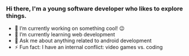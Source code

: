 ### Hi there, I'm a young software developer who likes to explore things. 

- 🔭 I’m currently working on something cool! 😉
- 🌱 I’m currently learning web development
- 💬 Ask me about anything related to android development
- ⚡ Fun fact: I have an internal conflict: video games vs. coding
